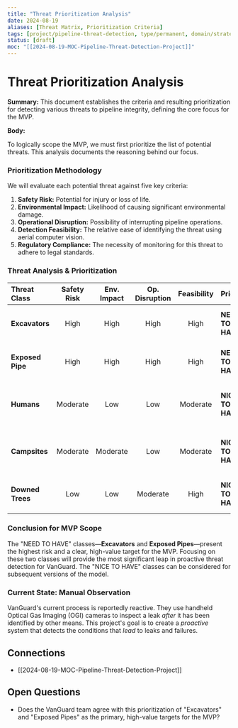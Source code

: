 ```yaml
---
title: "Threat Prioritization Analysis"
date: 2024-08-19
aliases: [Threat Matrix, Prioritization Criteria]
tags: [project/pipeline-threat-detection, type/permanent, domain/strategy]
status: [draft]
moc: "[[2024-08-19-MOC-Pipeline-Threat-Detection-Project]]"
---
```


# Threat Prioritization Analysis

**Summary:** This document establishes the criteria and resulting prioritization for detecting various threats to pipeline integrity, defining the core focus for the MVP.

**Body:**

To logically scope the MVP, we must first prioritize the list of potential threats. This analysis documents the reasoning behind our focus.

### Prioritization Methodology

We will evaluate each potential threat against five key criteria:

1.  **Safety Risk:** Potential for injury or loss of life.
2.  **Environmental Impact:** Likelihood of causing significant environmental damage.
3.  **Operational Disruption:** Possibility of interrupting pipeline operations.
4.  **Detection Feasibility:** The relative ease of identifying the threat using aerial computer vision.
5.  **Regulatory Compliance:** The necessity of monitoring for this threat to adhere to legal standards.

### Threat Analysis & Prioritization

| Threat Class | Safety Risk | Env. Impact | Op. Disruption | Feasibility | Priority | Justification |
| :--- | :---: | :---: | :---: | :---: | :--- | :--- |
| **Excavators** | High | High | High | High | **NEED TO HAVE** | Represents the most immediate and catastrophic failure risk. |
| **Exposed Pipe** | High | High | High | High | **NEED TO HAVE** | A critical indicator of imminent failure due to corrosion or damage. |
| **Humans** | Moderate | Low | Low | Moderate | **NICE TO HAVE** | Important for security, but a secondary threat compared to direct damage. |
| **Campsites** | Moderate | Moderate | Low | Moderate | **NICE TO HAVE** | Indicates unauthorized presence; risks include fire or interference. |
| **Downed Trees** | Low | Low | Moderate | High | **NICE TO HAVE** | Primarily an access/maintenance issue, not a direct threat to integrity. |

### Conclusion for MVP Scope

The "NEED TO HAVE" classes—**Excavators** and **Exposed Pipes**—present the highest risk and a clear, high-value target for the MVP. Focusing on these two classes will provide the most significant leap in proactive threat detection for VanGuard. The "NICE TO HAVE" classes can be considered for subsequent versions of the model.

### Current State: Manual Observation

VanGuard's current process is reportedly reactive. They use handheld Optical Gas Imaging (OGI) cameras to inspect a leak *after* it has been identified by other means. This project's goal is to create a *proactive* system that detects the conditions that *lead* to leaks and failures.

## Connections
*   [[2024-08-19-MOC-Pipeline-Threat-Detection-Project]]

## Open Questions
*   Does the VanGuard team agree with this prioritization of "Excavators" and "Exposed Pipes" as the primary, high-value targets for the MVP?
